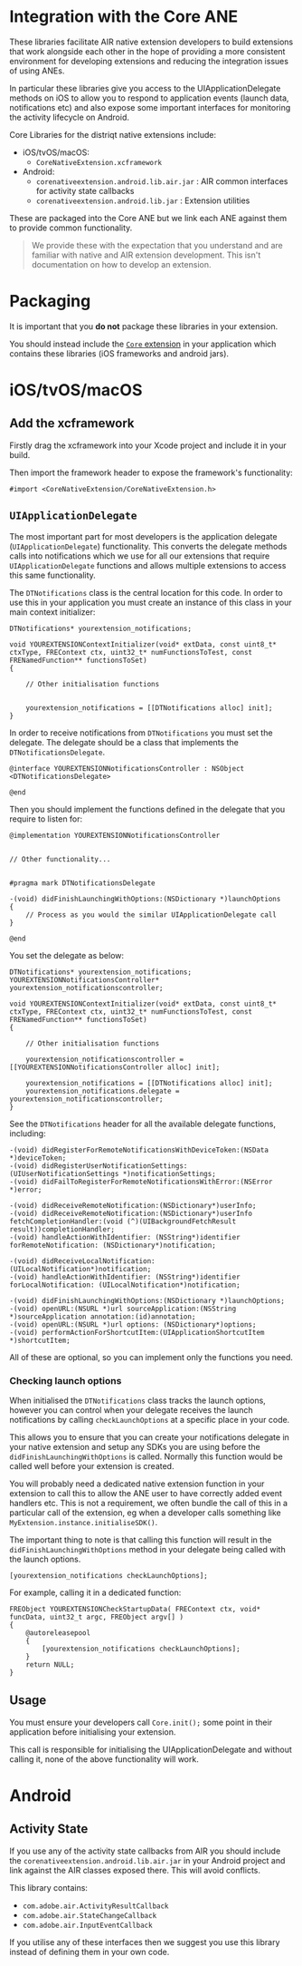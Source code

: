 
# Integration with the Core ANE

These libraries facilitate AIR native extension developers to build extensions that work alongside each other in the hope of providing a more consistent environment for developing extensions and reducing the integration issues of using ANEs.

In particular these libraries give you access to the UIApplicationDelegate methods on iOS to allow you to respond to application events (launch data, notifications etc) and also expose some important interfaces for monitoring the activity lifecycle on Android.


Core Libraries for the distriqt native extensions include:

- iOS/tvOS/macOS: 
  -  `CoreNativeExtension.xcframework` 
- Android: 
  - `corenativeextension.android.lib.air.jar` : AIR common interfaces for activity state callbacks
  - `corenativeextension.android.lib.jar` : Extension utilities

These are packaged into the Core ANE but we link each ANE against them to provide common functionality.

>
> We provide these with the expectation that you understand and are familiar with native and AIR extension development. This isn't documentation on how to develop an extension.
>  


# Packaging

It is important that you **do not** package these libraries in your extension.

You should instead include the [`Core` extension](https://github.com/distriqt/ANE-Core) in your application which contains these libraries (iOS frameworks and android jars).



# iOS/tvOS/macOS 


## Add the xcframework

Firstly drag the xcframework into your Xcode project and include it in your build.

Then import the framework header to expose the framework's functionality:

```objc
#import <CoreNativeExtension/CoreNativeExtension.h>
```


## `UIApplicationDelegate` 

The most important part for most developers is the application delegate (`UIApplicationDelegate`) functionality. This converts the delegate methods calls into notifications which we use for all our extensions that require `UIApplicationDelegate` functions and allows multiple extensions to access this same functionality. 

The `DTNotifications` class is the central location for this code. In order to use this in your application you must create an instance of this class in your main context initializer:

```objc
DTNotifications* yourextension_notifications;

void YOUREXTENSIONContextInitializer(void* extData, const uint8_t* ctxType, FREContext ctx, uint32_t* numFunctionsToTest, const FRENamedFunction** functionsToSet)
{

	// Other initialisation functions


	yourextension_notifications = [[DTNotifications alloc] init];
}
```

In order to receive notifications from `DTNotifications` you must set the delegate. 
The delegate should be a class that implements the `DTNotificationsDelegate`.

```objc
@interface YOUREXTENSIONNotificationsController : NSObject <DTNotificationsDelegate>

@end
```

Then you should implement the functions defined in the delegate that you require to listen for:

```objc
@implementation YOUREXTENSIONNotificationsController 


// Other functionality...


#pragma mark DTNotificationsDelegate

-(void) didFinishLaunchingWithOptions:(NSDictionary *)launchOptions
{
	// Process as you would the similar UIApplicationDelegate call
}

@end
```


You set the delegate as below:


```objc
DTNotifications* yourextension_notifications;
YOUREXTENSIONNotificationsController* yourextension_notificationscontroller;

void YOUREXTENSIONContextInitializer(void* extData, const uint8_t* ctxType, FREContext ctx, uint32_t* numFunctionsToTest, const FRENamedFunction** functionsToSet)
{

	// Other initialisation functions

	yourextension_notificationscontroller = [[YOUREXTENSIONNotificationsController alloc] init];

	yourextension_notifications = [[DTNotifications alloc] init];
	yourextension_notifications.delegate = yourextension_notificationscontroller;
}
```



See the `DTNotifications` header for all the available delegate functions, including:

```objc
-(void) didRegisterForRemoteNotificationsWithDeviceToken:(NSData *)deviceToken;
-(void) didRegisterUserNotificationSettings:(UIUserNotificationSettings *)notificationSettings;
-(void) didFailToRegisterForRemoteNotificationsWithError:(NSError *)error;

-(void) didReceiveRemoteNotification:(NSDictionary*)userInfo;
-(void) didReceiveRemoteNotification:(NSDictionary*)userInfo fetchCompletionHandler:(void (^)(UIBackgroundFetchResult result))completionHandler;
-(void) handleActionWithIdentifier: (NSString*)identifier forRemoteNotification: (NSDictionary*)notification;

-(void) didReceiveLocalNotification:(UILocalNotification*)notification;
-(void) handleActionWithIdentifier: (NSString*)identifier forLocalNotification: (UILocalNotification*)notification;

-(void) didFinishLaunchingWithOptions:(NSDictionary *)launchOptions;
-(void) openURL:(NSURL *)url sourceApplication:(NSString *)sourceApplication annotation:(id)annotation;
-(void) openURL:(NSURL *)url options: (NSDictionary*)options;
-(void) performActionForShortcutItem:(UIApplicationShortcutItem *)shortcutItem;
```

All of these are optional, so you can implement only the functions you need.



### Checking launch options

When initialised the `DTNotifications` class tracks the launch options, however you can control when your delegate receives the launch notifications by calling `checkLaunchOptions` at a specific place in your code.

This allows you to ensure that you can create your notifications delegate in your native extension and setup any SDKs you are using before the `didFinishLaunchingWithOptions` is called. Normally this function would be called well before your extension is created. 

You will probably need a dedicated native extension function in your extension to call this to allow the ANE user to have correctly added event handlers etc. This is not a requirement, we often bundle the call of this in a particular call of the extension, eg when a developer calls something like `MyExtension.instance.initialiseSDK()`. 

The important thing to note is that calling this function will result in the `didFinishLaunchingWithOptions` method in your delegate being called with the launch options.

```objc
[yourextension_notifications checkLaunchOptions];
```

For example, calling it in a dedicated function:

```objc
FREObject YOUREXTENSIONCheckStartupData( FREContext ctx, void* funcData, uint32_t argc, FREObject argv[] )
{
    @autoreleasepool
    {
        [yourextension_notifications checkLaunchOptions];
    }
    return NULL;
}
```


## Usage

You must ensure your developers call `Core.init();` some point in their application before initialising your extension.

This call is responsible for initialising the UIApplicationDelegate and without calling it, none of the above functionality will work.



# Android 

## Activity State 

If you use any of the activity state callbacks from AIR you should include the `corenativeextension.android.lib.air.jar` in your Android project and link against the AIR classes exposed there. This will avoid conflicts.

This library contains:

- `com.adobe.air.ActivityResultCallback`
- `com.adobe.air.StateChangeCallback`
- `com.adobe.air.InputEventCallback`

If you utilise any of these interfaces then we suggest you use this library instead of defining them in your own code.

